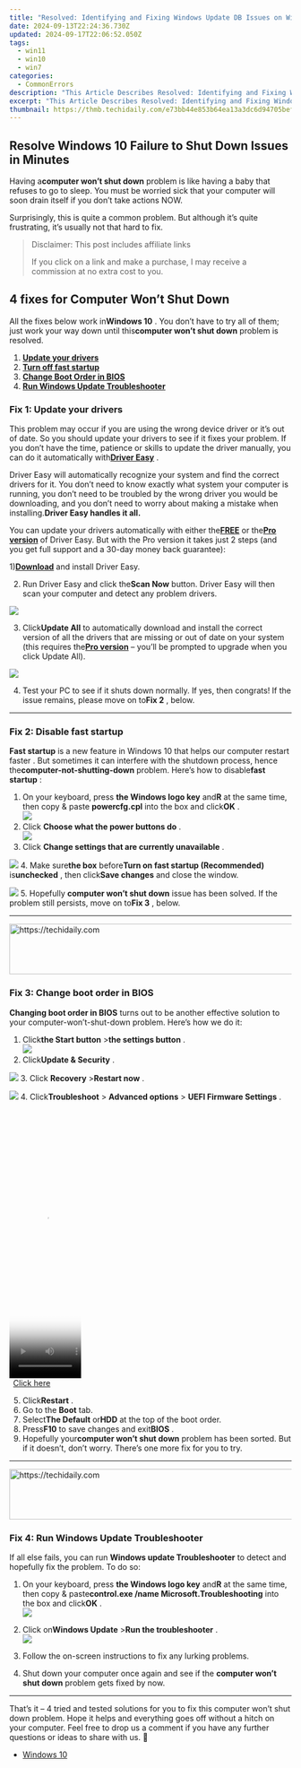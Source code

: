 ```yaml
---
title: "Resolved: Identifying and Fixing Windows Update DB Issues on Windows 10"
date: 2024-09-13T22:24:36.730Z
updated: 2024-09-17T22:06:52.050Z
tags:
  - win11
  - win10
  - win7
categories:
  - CommonErrors
description: "This Article Describes Resolved: Identifying and Fixing Windows Update DB Issues on Windows 10"
excerpt: "This Article Describes Resolved: Identifying and Fixing Windows Update DB Issues on Windows 10"
thumbnail: https://thmb.techidaily.com/e73bb44e853b64ea13a3dc6d94705befdc354ca8d892b35c869decc7b55413a7.png
---
```


## Resolve Windows 10 Failure to Shut Down Issues in Minutes

Having a**computer won’t shut down** problem is like having a baby that refuses to go to sleep. You must be worried sick that your computer will soon drain itself if you don’t take actions NOW.

 Surprisingly, this is quite a common problem. But although it’s quite frustrating, it’s usually not that hard to fix.

>  Disclaimer: This post includes affiliate links
>
>  If you click on a link and make a purchase, I may receive a commission at no extra cost to you.
>

## 4 fixes for C**omputer Won’t Shut Down**

 All the fixes below work in**Windows 10** . You don’t have to try all of them; just work your way down until this**computer won’t shut down** problem is resolved.

1. **[Update your drivers](https://tools.techidaily.com/drivereasy/download/)**
2. **[Turn off fast startup](https://tools.techidaily.com/drivereasy/download/)**
3. **[Change Boot Order in BIOS](https://tools.techidaily.com/drivereasy/download/)**
4. **[Run Windows Update Troubleshooter](https://tools.techidaily.com/drivereasy/download/)**

### Fix 1: Update your drivers

 This problem may occur if you are using the wrong device driver or it’s out of date. So you should update your drivers to see if it fixes your problem. If you don’t have the time, patience or skills to update the driver manually, you can do it automatically with[**Driver Easy**](https://tools.techidaily.com/drivereasy/download/) .

 Driver Easy will automatically recognize your system and find the correct drivers for it. You don’t need to know exactly what system your computer is running, you don’t need to be troubled by the wrong driver you would be downloading, and you don’t need to worry about making a mistake when installing.**Driver Easy handles it all.**

 You can update your drivers automatically with either the[**FREE**](https://tools.techidaily.com/drivereasy/download/) or the[**Pro version**](https://tools.techidaily.com/drivereasy/download/) of Driver Easy. But with the Pro version it takes just 2 steps (and you get full support and a 30-day money back guarantee):

 1)[**Download**](https://tools.techidaily.com/drivereasy/download/) and install Driver Easy.

 2) Run Driver Easy and click the**Scan Now** button. Driver Easy will then scan your computer and detect any problem drivers.

![](https://images.drivereasy.com/wp-content/uploads/2019/08/image-221.png)

 3) Click**Update All** to automatically download and install the correct version of all the drivers that are missing or out of date on your system (this requires the[**Pro version**](https://tools.techidaily.com/drivereasy/download/) – you’ll be prompted to upgrade when you click Update All).

![](https://images.drivereasy.com/wp-content/uploads/2019/08/image-222.png)

 4) Test your PC to see if it shuts down normally. If yes, then congrats! If the issue remains, please move on to**Fix 2** , below.

---

### Fix 2: Disable fast startup

**Fast startup**  is a new feature in Windows 10 that helps our computer restart faster . But sometimes it can interfere with the shutdown process, hence the**computer-not-shutting-down** problem. Here’s how to disable**fast startup** :

1. On your keyboard, press **the Windows logo key**   and**R** at the same time, then copy & paste **powercfg.cpl** into the box and click**OK** .  
![](https://images.drivereasy.com/wp-content/uploads/2018/06/img_5b18a767ca59d.png)
2. Click **Choose what the power buttons do** .  
![](https://images.drivereasy.com/wp-content/uploads/2018/06/img_5b18a3badd41c.jpg)
3. Click **Change settings that are currently unavailable** .  

![](https://images.drivereasy.com/wp-content/uploads/2018/06/img_5b18a400297e5.jpg)
4. Make sure**the box** before**Turn on fast startup (Recommended)** is**unchecked** , then click**Save changes** and close the window.  

![](https://images.drivereasy.com/wp-content/uploads/2018/06/img_5b18a54d8f96d.jpg)
5. Hopefully **computer won’t shut down** issue has been solved. If the problem still persists, move on to**Fix 3** , below.

---

<!-- affiliate ads begin -->
<a href="https://unicoeye.pxf.io/c/5597632/2134242/18498" target="_top" id="2134242">
  <img src="//a.impactradius-go.com/display-ad/18498-2134242" border="0" alt="https://techidaily.com" width="728" height="90"/>
</a>
<img height="0" width="0" src="https://unicoeye.pxf.io/i/5597632/2134242/18498" style="position:absolute;visibility:hidden;" border="0" />
<!-- affiliate ads end -->

### Fix 3: Change boot order in BIOS

**Changing boot order in BIOS** turns out to be another effective solution to your computer-won’t-shut-down problem. Here’s how we do it:

1. Click**the Start button**  \>**the settings button** .  
![](https://images.drivereasy.com/wp-content/uploads/2018/06/img_5b18b55bb2129.jpg)
2. Click**Update & Security** .  

![](https://images.drivereasy.com/wp-content/uploads/2018/06/img_5b18cb374f90f.jpg)
3. Click **Recovery** \>**Restart now** .  

![](https://images.drivereasy.com/wp-content/uploads/2018/06/img_5b18cbd3abfd3.jpg)
4. Click**Troubleshoot** \> **Advanced options** \> **UEFI Firmware Settings** .

<!-- affiliate ads begin -->
<span id="1976998">
					<video width="128" height="480" style="cursor:pointer"
           poster="//a.impactradius-go.com/display-clicktoplayimage/1976998.png"
           onclick="if(!this.playClicked){this.play();this.setAttribute('controls',true);this.playClicked=true;}">
	   <source src="//a.impactradius-go.com/display-ad/22993-1976998">
	   <img src="//a.impactradius-go.com/display-clicktoplayimage/1976998.png" style="border: none; height: 100%; width: 100%; object-fit: contain">
	</video>
	<div style="width:80px;text-align:center"><a href="javascript:window.open(decodeURIComponent('https%3A%2F%2Fhomestyler.sjv.io%2Fc%2F5597632%2F1976998%2F22993'), '_blank');void(0);">Click here</a></div>
</span>
<img height="0" width="0" src="https://imp.pxf.io/i/5597632/1976998/22993" style="position:absolute;visibility:hidden;" border="0" />
<!-- affiliate ads end -->

5. Click**Restart** .
6. Go to the **Boot** tab.
7. Select**The Default** or**HDD** at the top of the boot order.
8. Press**F10** to save changes and exit**BIOS** .
9. Hopefully your**computer won’t shut down** problem has been sorted. But if it doesn’t, don’t worry. There’s one more fix for you to try.

---

<!-- affiliate ads begin -->
<a href="https://appsumo.8odi.net/c/5597632/2043855/7443" target="_top" id="2043855">
  <img src="//a.impactradius-go.com/display-ad/7443-2043855" border="0" alt="https://techidaily.com" width="728" height="90"/>
</a>
<img height="0" width="0" src="https://appsumo.8odi.net/i/5597632/2043855/7443" style="position:absolute;visibility:hidden;" border="0" />
<!-- affiliate ads end -->

### Fix 4: Run Windows Update Troubleshooter

 If all else fails, you can run **Windows update Troubleshooter** to detect and hopefully fix the problem. To do so:

1. On your keyboard, press **the Windows logo key** and**R** at the same time, then copy & paste**control.exe /name Microsoft.Troubleshooting**  into the box and click**OK** .  
![](https://images.drivereasy.com/wp-content/uploads/2018/06/img_5b18cf9a8ee61.png)
2. Click on**Windows Update** \>**Run the troubleshooter** .  
![](https://images.drivereasy.com/wp-content/uploads/2018/06/img_5b18cff93cfa2.jpg)
3. Follow the on-screen instructions to fix any lurking problems.

4. Shut down your computer once again and see if the **computer won’t shut down** problem gets fixed by now.

---

 That’s it – 4 tried and tested solutions for you to fix this computer won’t shut down problem. Hope it helps and everything goes off without a hitch on your computer. Feel free to drop us a comment if you have any further questions or ideas to share with us. 🙂

* [Windows 10](https://tools.techidaily.com/drivereasy/download/)

<ins class="adsbygoogle"
     style="display:block"
     data-ad-format="autorelaxed"
     data-ad-client="ca-pub-7571918770474297"
     data-ad-slot="1223367746"></ins>

<ins class="adsbygoogle"
     style="display:block"
     data-ad-client="ca-pub-7571918770474297"
     data-ad-slot="8358498916"
     data-ad-format="auto"
     data-full-width-responsive="true"></ins>



